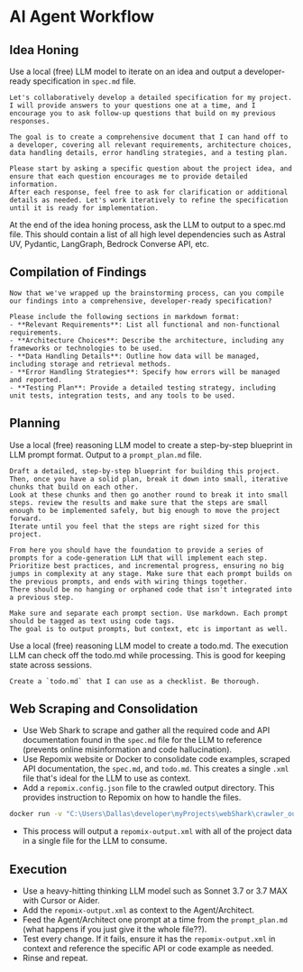 # AI Agent Workflow

## Idea Honing
Use a local (free) LLM model to iterate on an idea and output a developer-ready specification in `spec.md` file.

```
Let's collaboratively develop a detailed specification for my project. I will provide answers to your questions one at a time, and I encourage you to ask follow-up questions that build on my previous responses. 

The goal is to create a comprehensive document that I can hand off to a developer, covering all relevant requirements, architecture choices, data handling details, error handling strategies, and a testing plan.

Please start by asking a specific question about the project idea, and ensure that each question encourages me to provide detailed information.
After each response, feel free to ask for clarification or additional details as needed. Let's work iteratively to refine the specification until it is ready for implementation.
```

At the end of the idea honing process, ask the LLM to output to a spec.md file.  This should contain a list of all high level dependencies such as Astral UV, Pydantic, LangGraph, Bedrock Converse API, etc.

## Compilation of Findings

```
Now that we've wrapped up the brainstorming process, can you compile our findings into a comprehensive, developer-ready specification? 

Please include the following sections in markdown format:
- **Relevant Requirements**: List all functional and non-functional requirements.
- **Architecture Choices**: Describe the architecture, including any frameworks or technologies to be used.
- **Data Handling Details**: Outline how data will be managed, including storage and retrieval methods.
- **Error Handling Strategies**: Specify how errors will be managed and reported.
- **Testing Plan**: Provide a detailed testing strategy, including unit tests, integration tests, and any tools to be used.
```
## Planning
Use a local (free) reasoning LLM model to create a step-by-step blueprint in LLM prompt format. Output to a `prompt_plan.md` file.

```
Draft a detailed, step-by-step blueprint for building this project. Then, once you have a solid plan, break it down into small, iterative chunks that build on each other.
Look at these chunks and then go another round to break it into small steps. review the results and make sure that the steps are small enough to be implemented safely, but big enough to move the project forward.
Iterate until you feel that the steps are right sized for this project.

From here you should have the foundation to provide a series of prompts for a code-generation LLM that will implement each step.
Prioritize best practices, and incremental progress, ensuring no big jumps in complexity at any stage. Make sure that each prompt builds on the previous prompts, and ends with wiring things together.
There should be no hanging or orphaned code that isn't integrated into a previous step.

Make sure and separate each prompt section. Use markdown. Each prompt should be tagged as text using code tags.
The goal is to output prompts, but context, etc is important as well.
```

Use a local (free) reasoning LLM model to create a todo.md. The execution LLM can check off the todo.md while processing. This is good for keeping state across sessions.

```
Create a `todo.md` that I can use as a checklist. Be thorough.
```

## Web Scraping and Consolidation
- Use Web Shark to scrape and gather all the required code and API documentation found in the `spec.md` file for the LLM to reference (prevents online misinformation and code hallucination).
- Use Repomix website or Docker to consolidate code examples, scraped API documentation, the `spec.md`, and `todo.md`. This creates a single `.xml` file that's ideal for the LLM to use as context.
- Add a `repomix.config.json` file to the crawled output directory. This provides instruction to Repomix on how to handle the files.

```bash
docker run -v "C:\Users\Dallas\developer\myProjects\webShark\crawler_output:/app" -it --rm ghcr.io/yamadashy/repomix
```

- This process will output a `repomix-output.xml` with all of the project data in a single file for the LLM to consume.   

## Execution
- Use a heavy-hitting thinking LLM model such as Sonnet 3.7 or 3.7 MAX with Cursor or Aider.
- Add the `repomix-output.xml` as context to the Agent/Architect.
- Feed the Agent/Architect one prompt at a time from the `prompt_plan.md` (what happens if you just give it the whole file??).
- Test every change. If it fails, ensure it has the `repomix-output.xml` in context and reference the specific API or code example as needed.
- Rinse and repeat.
